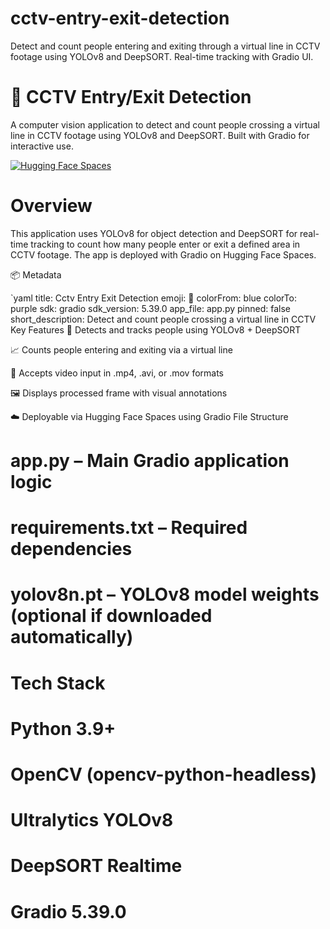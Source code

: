 # cctv-entry-exit-detection
Detect and count people entering and exiting through a virtual line in CCTV footage using YOLOv8 and DeepSORT. Real-time tracking with Gradio UI.
# 🦀 CCTV Entry/Exit Detection

A computer vision application to detect and count people crossing a virtual line in CCTV footage using YOLOv8 and DeepSORT. Built with Gradio for interactive use.

[![Hugging Face Spaces](https://img.shields.io/badge/Live%20App-HuggingFace-blue?logo=huggingface)](https://huggingface.co/spaces/Ravishankarsharma/cctv-entry-exit-detection)

 # Overview

This application uses YOLOv8 for object detection and DeepSORT for real-time tracking to count how many people enter or exit a defined area in CCTV footage. The app is deployed with Gradio on Hugging Face Spaces.

 📦 Metadata

`yaml
title: Cctv Entry Exit Detection
emoji: 🦀
colorFrom: blue
colorTo: purple
sdk: gradio
sdk_version: 5.39.0
app_file: app.py
pinned: false
short_description: Detect and count people crossing a virtual line in CCTV
 Key Features
🚶 Detects and tracks people using YOLOv8 + DeepSORT

📈 Counts people entering and exiting via a virtual line

🎥 Accepts video input in .mp4, .avi, or .mov formats

🖼️ Displays processed frame with visual annotations

☁️ Deployable via Hugging Face Spaces using Gradio
File Structure
# app.py – Main Gradio application logic

# requirements.txt – Required dependencies

# yolov8n.pt – YOLOv8 model weights (optional if downloaded automatically)

# Tech Stack
# Python 3.9+

# OpenCV (opencv-python-headless)

# Ultralytics YOLOv8

# DeepSORT Realtime

# Gradio 5.39.0





